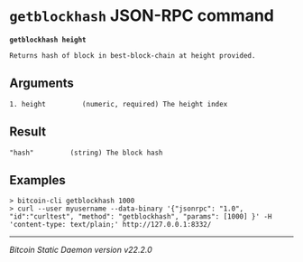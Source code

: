 `getblockhash` JSON-RPC command
===============================

**`getblockhash height`**

```
Returns hash of block in best-block-chain at height provided.
```

Arguments
---------

```
1. height         (numeric, required) The height index
```

Result
------

```
"hash"         (string) The block hash
```

Examples
--------

```
> bitcoin-cli getblockhash 1000
> curl --user myusername --data-binary '{"jsonrpc": "1.0", "id":"curltest", "method": "getblockhash", "params": [1000] }' -H 'content-type: text/plain;' http://127.0.0.1:8332/
```

***

*Bitcoin Static Daemon version v22.2.0*
